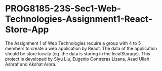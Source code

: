 # PROG8185-23S-Sec1-Web-Technologies-Assignment1-React-Store-App
The Assignment 1 of Web Technologies require a group with 4 to 5 members to create a web application by React. The data of the application should be store locally (eg. the data is storing in the localStorage). This project is developed by Siyu Liu, Eugenio Contreras Lizana, Asad Ullah Ashraf and Akshat Arora.

